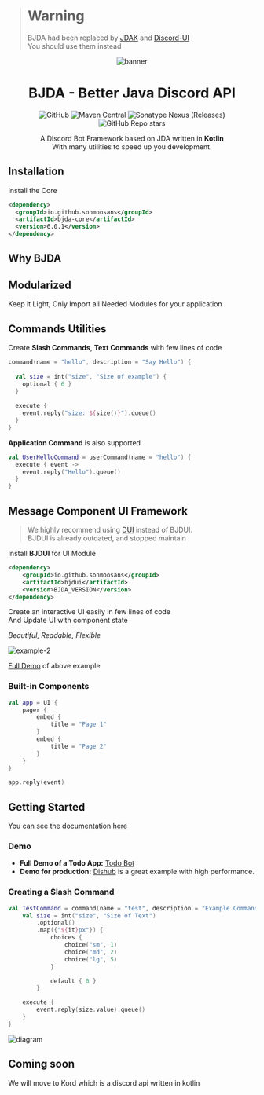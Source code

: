 > # Warning <br>
> BJDA had been replaced by [JDAK](https://github.com/SonMooSans/jdak) and [Discord-UI](https://github.com/SonMooSans/discord-ui) <br>
> You should use them instead
<div align="center">
    <img src="https://i.ibb.co/d6rcGkh/BJDA.jpg" alt="banner"/>
    <br>

# BJDA - Better Java Discord API
![GitHub](https://img.shields.io/github/license/SonMooSans/B-JDA) ![Maven Central](https://img.shields.io/maven-central/v/io.github.sonmoosans/bjda-core) ![Sonatype Nexus (Releases)](https://img.shields.io/nexus/r/io.github.sonmoosans/bjda-core?server=https%3A%2F%2Fs01.oss.sonatype.org%2F) ![GitHub Repo stars](https://img.shields.io/github/stars/SonMooSans/B-JDA?style=social)

A Discord Bot Framework based on JDA written in **Kotlin**
<br>
With many utilities to speed up you development.
</div>

## Installation
Install the Core
```xml
<dependency>
  <groupId>io.github.sonmoosans</groupId>
  <artifactId>bjda-core</artifactId>
  <version>6.0.1</version>
</dependency>
```

## Why BJDA

## Modularized
Keep it Light, Only Import all Needed Modules for your application 

## Commands Utilities
Create **Slash Commands**, **Text Commands** with few lines of code

```kotlin
command(name = "hello", description = "Say Hello") {
  
  val size = int("size", "Size of example") {
    optional { 6 }
  }
  
  execute {
    event.reply("size: ${size()}").queue()
  }
}
```
**Application Command** is also supported
```kotlin
val UserHelloCommand = userCommand(name = "hello") {
  execute { event ->
    event.reply("Hello").queue()
  }
}
```
## Message Component UI Framework
> We highly recommend using [DUI](https://github.com/SonMooSans/discord-ui) instead of BJDUI.
> <br>
> BJDUI is already outdated, and stopped maintain

Install **BJDUI** for UI Module
```xml
<dependency>
    <groupId>io.github.sonmoosans</groupId>
    <artifactId>bjdui</artifactId>
    <version>BJDA_VERSION</version>
</dependency>
```
Create an interactive UI easily in few lines of code
<br>
And Update UI with component state

*Beautiful, Readable, Flexible*

<img src="https://i.ibb.co/QrP1s16/example-2.gif" alt="example-2" />

[Full Demo](https://github.com/SonMooSans/bjda-example) of above example

### Built-in Components
```kotlin
val app = UI {
    pager {
        embed {
            title = "Page 1"
        }
        embed {
            title = "Page 2"
        }
    }
}

app.reply(event)
```

## Getting Started
You can see the documentation [here](https://github.com/SonMooSans/B-JDA/wiki)

### Demo

* **Full Demo of a Todo App:** [Todo Bot](https://github.com/SonMooSans/bjda-example)
* **Demo for production:** [Dishub](https://github.com/SonMooSans/dishub) is a great example with high performance.

### Creating a Slash Command
```kotlin
val TestCommand = command(name = "test", description = "Example Command") {
    val size = int("size", "Size of Text")
        .optional()
        .map({"${it}px"}) {
            choices {
                choice("sm", 1)
                choice("md", 2)
                choice("lg", 5)
            }

            default { 0 }
        }

    execute {
        event.reply(size.value).queue()
    }
}
```

<img src="https://i.ibb.co/BLSNNcQ/UI-1-25x-1.png" alt="diagram" style="max-width: 500px" />

## Coming soon

We will move to Kord which is a discord api written in kotlin

